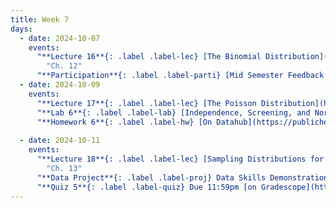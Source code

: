 ```yaml
---
title: Week 7
days:
  - date: 2024-10-07
    events:
      "**Lecture 16**{: .label .label-lec} [The Binomial Distribution](https://ph142-ucb.github.io/fa24/src/lec/Lec16_Discrete-distns.html) [(Recording)](https://berkeley.zoom.us/rec/share/XKSdcMcXk3KH1WW3w6hp-MMAiIyvlRUtqX1Bj4SNqsnJ7AiVQN_Y2AuOCI1lCsT5.et0RMfUK1h6hkcmb) ":
        "Ch. 12"
      "**Participation**{: .label .label-parti} [Mid Semester Feedback Survey](https://forms.gle/Nw4hVszX9ffdsnQd6) ":
  - date: 2024-10-09
    events:
      "**Lecture 17**{: .label .label-lec} [The Poisson Distribution](https://ph142-ucb.github.io/fa24/src/lec/Lec17_Poisson-distrn.html) [(Recording)](https://berkeley.zoom.us/rec/share/G49ZWvnm-yudPCOyCI04RPNDtZoi5EBW3GSXOdkMMXbG5EYHB393saN9U3WCDpdP.sviVfUuTCI3_gQNM)":
      "**Lab 6**{: .label .label-lab} [Independence, Screening, and Normal Distribution](https://publichealth.datahub.berkeley.edu/hub/user-redirect/git-pull?repo=https%3A%2F%2Fgithub.com%2Fph142-ucb%2Fph142-fa24&urlpath=rstudio%2F&branch=main) (Due Oct 11th)":
      "**Homework 6**{: .label .label-hw} [On Datahub](https://publichealth.datahub.berkeley.edu/hub/user-redirect/git-pull?repo=https%3A%2F%2Fgithub.com%2Fph142-ucb%2Fph142-fa24&urlpath=rstudio%2F&branch=main)": 
      
  - date: 2024-10-11
    events:
      "**Lecture 18**{: .label .label-lec} [Sampling Distributions for a Mean and Proportion; Central Limit Theorem](https://ph142-ucb.github.io/fa24/src/lec/Lec18-_Sampling-distns.html) [(Recording)](https://berkeley.zoom.us/rec/share/nSEVgqZqjJYv-Jos-1UmLFLsDaDU6fsWy0qnsCMgs_vyIRtEx--2SEQdS2FX4Aib.00CbiPtC5HW-EgIn)":
        "Ch. 13"
      "**Data Project**{: .label .label-proj} Data Skills Demonstration Part I (Due 10:00 PM PST)":
      "**Quiz 5**{: .label .label-quiz} Due 11:59pm [on Gradescope](https://www.gradescope.com/courses/833518)":
---
```

